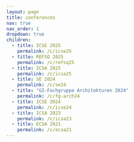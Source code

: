 ```yaml
---
layout: page
title: conferences
nav: true
nav_order: 1
dropdown: true
children:
  - title: ICSE 2025
    permalink: /c/icse25
  - title: REFSQ 2025
    permalink: /c/refsq25
  - title: ICSA 2025
    permalink: /c/icsa25
  - title: SE 2024
    permalink: /c/se24
  - title: "GI-Fachgruppe Architekturen 2024"
    permalink: /c/fg-arch24
  - title: ICSE 2024
    permalink: /c/icse24
  - title: ICSA 2023
    permalink: /c/icsa23
  - title: ECSA 2021
    permalink: /c/ecsa21
---
```

